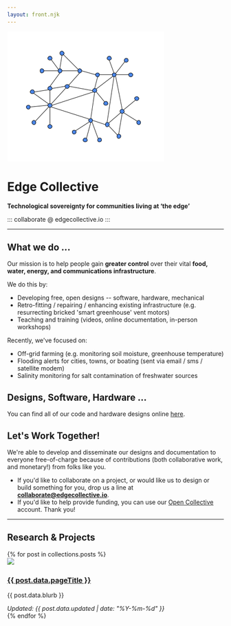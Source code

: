 ```yaml
---
layout: front.njk
---
```


<img src="/img/edge_logo.png" id="profile_pic"/>

<h1> Edge Collective </h1>

<p><b> Technological sovereignty for communities living at ‘the edge’</b> </p>

<!-- <p><a href="http://edgecollective.io">edgecollective.io</a> | contact us at: collaborate @ edgecollective.io</p>-->
<p>::: collaborate @ edgecollective.io :::</p>

----

<h2> What we do ...</h2>

<p>Our mission is to help people gain <b>greater control</b> over their vital <b>food, water, energy, and communications infrastructure</b>. </p>

<p>We do this by: <p>

<ul>
        <li>Developing free, open designs -- software, hardware, mechanical</li>
        <li>Retro-fitting / repairing / enhancing existing infrastructure (e.g. resurrecting bricked 'smart greenhouse' vent motors)</li>
        <li>Teaching and training (videos, online documentation, in-person workshops)</li>

</ul>

<p> Recently, we've focused on:</p> 

<ul>
	<li>Off-grid farming (e.g. monitoring soil moisture, greenhouse temperature)</li>
	<li>Flooding alerts for cities, towns, or boating (sent via email / sms / satellite modem)</li>
	<li>Salinity monitoring for salt contamination of freshwater sources</li>
</ul>

<h2> Designs, Software, Hardware ... </h2>

You can find all of our code and hardware designs online [here](https://github.com/edgecollective).


<h2> Let's Work Together!</h2>

<p>We're able to develop and disseminate our designs and documentation to everyone free-of-charge because of contributions (both collaborative work, and monetary!) from folks like you.</p>

<!--- If you'd like to help provide funding, you can <a href="/support">click here</a> to support our work. Thank you! -->
- If you'd like to collaborate on a project, or would like us to design or build something for you, drop us a line at **collaborate@edgecollective.io**.
- If you'd like to help provide funding, you can use our <a href="/support">Open Collective</a> account. Thank you!

<!--
<p>Funding goals: </p>

<ul>
	<li><b>Part-time developer</b> -- $3000 per month or less <b>CURRENT STATUS</b></li>
	<li><b>Full-time developer</b> -- $3,000 per month</li>
</ul>
-->

-----

<h2> Research & Projects </h2>
<div class="posts-area">
{% for post in collections.posts %}
  <div class="post">
    <div class="post-contents">
      <div class="image">
        <a href="{{ post.url }}">
          <img src="{{ post.data.image }}"/>
        </a>
      </div>
      <div class="text">
        <h3><a href="{{ post.url }}">{{ post.data.pageTitle }}</a></h3>
        <p>{{ post.data.blurb }}</p>
        <em>Updated: {{ post.data.updated | date: "%Y-%m-%d" }}</em>
      </div>
    </div>
  </div>
{% endfor %}
</div>

